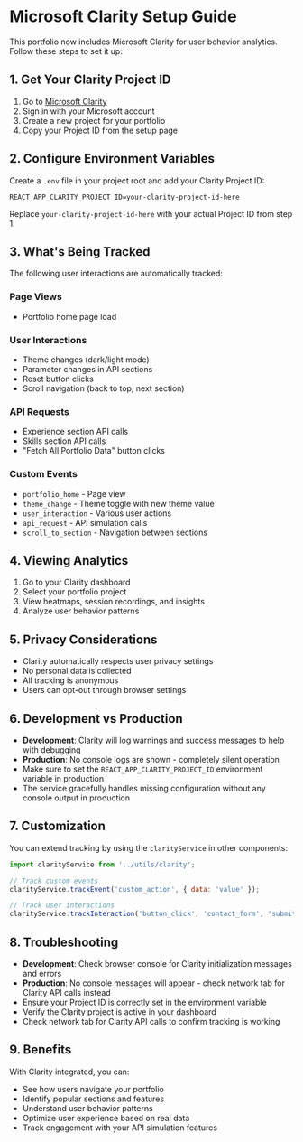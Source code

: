 # Microsoft Clarity Setup Guide

This portfolio now includes Microsoft Clarity for user behavior analytics. Follow these steps to set it up:

## 1. Get Your Clarity Project ID

1. Go to [Microsoft Clarity](https://clarity.microsoft.com/)
2. Sign in with your Microsoft account
3. Create a new project for your portfolio
4. Copy your Project ID from the setup page

## 2. Configure Environment Variables

Create a `.env` file in your project root and add your Clarity Project ID:

```env
REACT_APP_CLARITY_PROJECT_ID=your-clarity-project-id-here
```

Replace `your-clarity-project-id-here` with your actual Project ID from step 1.

## 3. What's Being Tracked

The following user interactions are automatically tracked:

### Page Views
- Portfolio home page load

### User Interactions
- Theme changes (dark/light mode)
- Parameter changes in API sections
- Reset button clicks
- Scroll navigation (back to top, next section)

### API Requests
- Experience section API calls
- Skills section API calls
- "Fetch All Portfolio Data" button clicks

### Custom Events
- `portfolio_home` - Page view
- `theme_change` - Theme toggle with new theme value
- `user_interaction` - Various user actions
- `api_request` - API simulation calls
- `scroll_to_section` - Navigation between sections

## 4. Viewing Analytics

1. Go to your Clarity dashboard
2. Select your portfolio project
3. View heatmaps, session recordings, and insights
4. Analyze user behavior patterns

## 5. Privacy Considerations

- Clarity automatically respects user privacy settings
- No personal data is collected
- All tracking is anonymous
- Users can opt-out through browser settings

## 6. Development vs Production

- **Development**: Clarity will log warnings and success messages to help with debugging
- **Production**: No console logs are shown - completely silent operation
- Make sure to set the `REACT_APP_CLARITY_PROJECT_ID` environment variable in production
- The service gracefully handles missing configuration without any console output in production

## 7. Customization

You can extend tracking by using the `clarityService` in other components:

```javascript
import clarityService from '../utils/clarity';

// Track custom events
clarityService.trackEvent('custom_action', { data: 'value' });

// Track user interactions
clarityService.trackInteraction('button_click', 'contact_form', 'submit');
```

## 8. Troubleshooting

- **Development**: Check browser console for Clarity initialization messages and errors
- **Production**: No console messages will appear - check network tab for Clarity API calls instead
- Ensure your Project ID is correctly set in the environment variable
- Verify the Clarity project is active in your dashboard
- Check network tab for Clarity API calls to confirm tracking is working

## 9. Benefits

With Clarity integrated, you can:
- See how users navigate your portfolio
- Identify popular sections and features
- Understand user behavior patterns
- Optimize user experience based on real data
- Track engagement with your API simulation features
